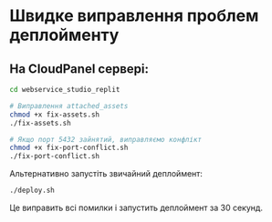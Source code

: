 # Швидке виправлення проблем деплойменту

## На CloudPanel сервері:

```bash
cd webservice_studio_replit

# Виправлення attached_assets
chmod +x fix-assets.sh
./fix-assets.sh

# Якщо порт 5432 зайнятий, виправляємо конфлікт
chmod +x fix-port-conflict.sh
./fix-port-conflict.sh
```

Альтернативно запустіть звичайний деплоймент:
```bash
./deploy.sh
```

Це виправить всі помилки і запустить деплоймент за 30 секунд.